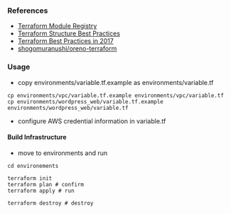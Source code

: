 ### References
  - [Terraform Module Registry](https://registry.terraform.io/)
  - [Terraform Structure Best Practices](https://dev.classmethod.jp/devops/directory-layout-bestpractice-in-terraform/)
  - [Terraform Best Practices in 2017](https://qiita.com/shogomuranushi/items/e2f3ff3cfdcacdd17f99)
  - [shogomuranushi/oreno-terraform](https://github.com/shogomuranushi/oreno-terraform)

### Usage
- copy environments/variable.tf.example as environments/variable.tf
```
cp environments/vpc/variable.tf.example environments/vpc/variable.tf
cp environments/wordpress_web/variable.tf.example environments/wordpress_web/variable.tf
```
- configure AWS credential information in variable.tf

#### Build Infrastructure
- move to environments and run
```
cd environements

terraform init
terraform plan # confirm
terraform apply # run

terraform destroy # destroy
```

